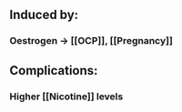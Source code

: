 
## Induced by:
### Oestrogen -> [[OCP]], [[Pregnancy]]
## Complications:
### Higher [[Nicotine]] levels